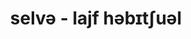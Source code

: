 ---
layout: album
title: selvə - lajf həbɪtʃuəl
description: lajf həbɪtʃuəl
modified: 2015-01-07
tags: [screamo, postpunk, italy]
comments: false
share: false
albumid: 3352104068
facebook: //www.facebook.com/selvapbs
bandcamp: //selvapbs.bandcamp.com/
myspace:
image:
  feature: content/selva/logo.jpg
---